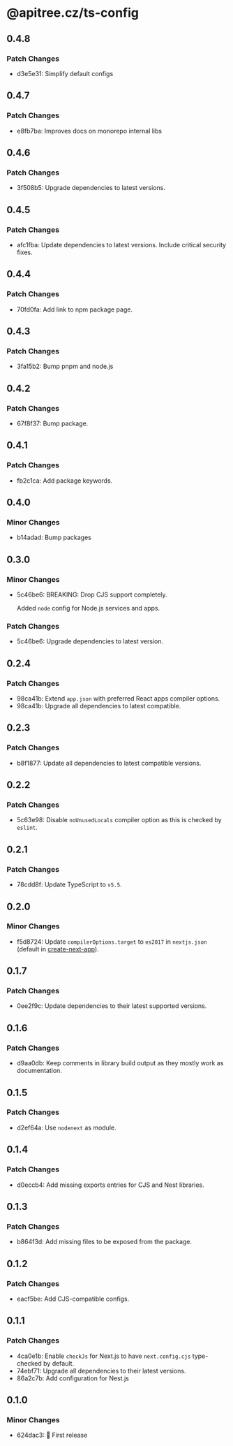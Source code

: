 # @apitree.cz/ts-config

## 0.4.8

### Patch Changes

- d3e5e31: Simplify default configs

## 0.4.7

### Patch Changes

- e8fb7ba: Improves docs on monorepo internal libs

## 0.4.6

### Patch Changes

- 3f508b5: Upgrade dependencies to latest versions.

## 0.4.5

### Patch Changes

- afc1fba: Update dependencies to latest versions. Include critical security fixes.

## 0.4.4

### Patch Changes

- 70fd0fa: Add link to npm package page.

## 0.4.3

### Patch Changes

- 3fa15b2: Bump pnpm and node.js

## 0.4.2

### Patch Changes

- 67f8f37: Bump package.

## 0.4.1

### Patch Changes

- fb2c1ca: Add package keywords.

## 0.4.0

### Minor Changes

- b14adad: Bump packages

## 0.3.0

### Minor Changes

- 5c46be6: BREAKING: Drop CJS support completely.

  Added `node` config for Node.js services and apps.

### Patch Changes

- 5c46be6: Upgrade dependencies to latest version.

## 0.2.4

### Patch Changes

- 98ca41b: Extend `app.json` with preferred React apps compiler options.
- 98ca41b: Upgrade all dependencies to latest compatible.

## 0.2.3

### Patch Changes

- b8f1877: Update all dependencies to latest compatible versions.

## 0.2.2

### Patch Changes

- 5c63e98: Disable `noUnusedLocals` compiler option as this is checked by `eslint`.

## 0.2.1

### Patch Changes

- 78cdd8f: Update TypeScript to `v5.5`.

## 0.2.0

### Minor Changes

- f5d8724: Update `compilerOptions.target` to `es2017` in `nextjs.json` (default in [create-next-app](https://github.com/vercel/next.js/blob/canary/packages/create-next-app/templates/default/ts/tsconfig.json#L3)).

## 0.1.7

### Patch Changes

- 0ee2f9c: Update dependencies to their latest supported versions.

## 0.1.6

### Patch Changes

- d9aa0db: Keep comments in library build output as they mostly work as documentation.

## 0.1.5

### Patch Changes

- d2ef64a: Use `nodenext` as module.

## 0.1.4

### Patch Changes

- d0eccb4: Add missing exports entries for CJS and Nest libraries.

## 0.1.3

### Patch Changes

- b864f3d: Add missing files to be exposed from the package.

## 0.1.2

### Patch Changes

- eacf5be: Add CJS-compatible configs.

## 0.1.1

### Patch Changes

- 4ca0e1b: Enable `checkJs` for Next.js to have `next.config.cjs` type-checked by default.
- 74ebf71: Upgrade all dependencies to their latest versions.
- 86a2c7b: Add configuration for Nest.js

## 0.1.0

### Minor Changes

- 624dac3: 🎉 First release
